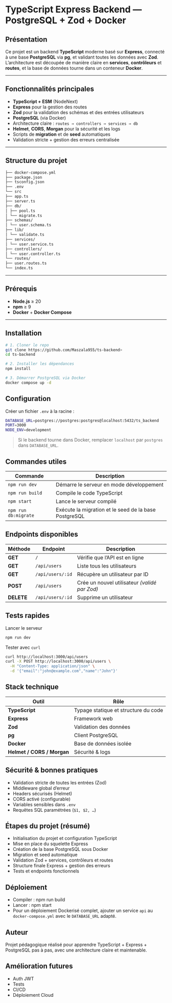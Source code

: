 # TypeScript Express Backend — PostgreSQL + Zod + Docker

## Présentation

Ce projet est un backend **TypeScript** moderne basé sur **Express**, connecté à une base **PostgreSQL** via **pg**, et validant toutes les données avec **Zod**.  
L’architecture est découpée de manière claire en **services**, **contrôleurs** et **routes**, et la base de données tourne dans un conteneur **Docker**.

---

## Fonctionnalités principales

- **TypeScript + ESM** (NodeNext)
- **Express** pour la gestion des routes
- **Zod** pour la validation des schémas et des entrées utilisateurs
- **PostgreSQL** (via Docker)
- Architecture claire : `routes → controllers → services → db`
- **Helmet**, **CORS**, **Morgan** pour la sécurité et les logs
- Scripts de **migration** et de **seed** automatiques
- Validation stricte + gestion des erreurs centralisée

---

## Structure du projet

```sh
├── docker-compose.yml
├── package.json
├── tsconfig.json
├── .env
└── src
├── app.ts
├── server.ts
├── db/
│ ├── pool.ts
│ └── migrate.ts
├── schemas/
│ └── user.schema.ts
├── lib/
│ └── validate.ts
├── services/
│ └── user.service.ts
├── controllers/
│ └── user.controller.ts
└── routes/
├── user.routes.ts
└── index.ts
```


---

## Prérequis

- **Node.js** ≥ 20  
- **npm** ≥ 9  
- **Docker** + **Docker Compose**

---

## Installation

```bash
# 1. Cloner le repo
git clone https://github.com/Maszala955/ts-backend>
cd ts-backend

# 2. Installer les dépendances
npm install

# 3. Démarrer PostgreSQL via Docker
docker compose up -d
```

## Configuration
Créer un fichier `.env` à la racine :
```bash
DATABASE_URL=postgres://postgres:postgres@localhost:5432/ts_backend
PORT=3000
NODE_ENV=development
```
> Si le backend tourne dans Docker, remplacer `localhost` par `postgres` dans `DATABASE_URL`.

## Commandes utiles
| Commande             | Description                                           |
| -------------------- | ----------------------------------------------------- |
| `npm run dev`        | Démarre le serveur en mode développement              |
| `npm run build`      | Compile le code TypeScript                            |
| `npm start`          | Lance le serveur compilé                              |
| `npm run db:migrate` | Exécute la migration et le seed de la base PostgreSQL |

## Endpoints disponibles
| Méthode    | Endpoint         | Description                                   |
| ---------- | ---------------- | --------------------------------------------- |
| **GET**    | `/`              | Vérifie que l’API est en ligne                |
| **GET**    | `/api/users`     | Liste tous les utilisateurs                   |
| **GET**    | `/api/users/:id` | Récupère un utilisateur par ID                |
| **POST**   | `/api/users`     | Crée un nouvel utilisateur *(validé par Zod)* |
| **DELETE** | `/api/users/:id` | Supprime un utilisateur                       |

## Tests rapides
Lancer le serveur
```bash
npm run dev
```

Tester avec `curl`
```bash
curl http://localhost:3000/api/users
curl -X POST http://localhost:3000/api/users \
  -H "Content-Type: application/json" \
  -d '{"email":"john@example.com","name":"John"}'
```

## Stack technique
| Outil                      | Rôle                                 |
| -------------------------- | ------------------------------------ |
| **TypeScript**             | Typage statique et structure du code |
| **Express**                | Framework web                        |
| **Zod**                    | Validation des données               |
| **pg**                     | Client PostgreSQL                    |
| **Docker**                 | Base de données isolée               |
| **Helmet / CORS / Morgan** | Sécurité & logs                      |

## Sécurité & bonnes pratiques
- Validation stricte de toutes les entrées (Zod)
- Middleware global d’erreur
- Headers sécurisés (Helmet)
- CORS activé (configurable)
- Variables sensibles dans `.env`
- Requêtes SQL paramétrées (`$1, $2, …`)

## Étapes du projet (résumé)
- Initialisation du projet et configuration TypeScript
- Mise en place du squelette Express
- Création de la base PostgreSQL sous Docker
- Migration et seed automatique
- Validation Zod + services, contrôleurs et routes
- Structure finale Express + gestion des erreurs
- Tests et endpoints fonctionnels

## Déploiement
- Compiler : npm run build
- Lancer : npm start
- Pour un déploiement Dockerisé complet, ajouter un service `api` au `docker-compose.yml` avec le `DATABASE_URL` adapté.

## Auteur
Projet pédagogique réalisé pour apprendre TypeScript + Express + PostgreSQL pas à pas,
avec une architecture claire et maintenable.

## Amélioration futures
- Auth JWT 
- Tests
- CI/CD
- Déploiement Cloud